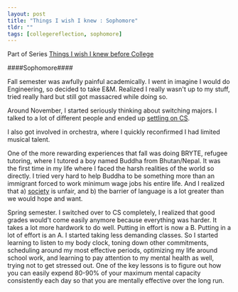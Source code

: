```yaml
---
layout: post
title: "Things I wish I knew : Sophomore"
tldr: ""
tags: [collegereflection, sophomore]
---
```


[college]: 2013/08/12/college-reflection/
[social]: 2013/08/12/things-i-wish-i-knew--personal/#social
[majors]: 2013/08/12/things-i-wish-i-knew--academic/#majors

Part of Series [Things I wish I knew before College][college]

####Sophomore####

Fall semester was awfully painful academically. I went in imagine I would do Engineering, so decided to take E&M. Realized I really wasn't up to my stuff, tried really hard but still got massacred while doing so.

Around November, I started seriously thinking about switching majors. I talked to a lot of different people and ended up [settling on CS][majors].

I also got involved in orchestra, where I quickly reconfirmed I had limited musical talent.

[society]: http://thismyonelife.wordpress.com

One of the more rewarding experiences that fall was doing BRYTE, refugee tutoring, where I tutored a boy named Buddha from Bhutan/Nepal. It was the first time in my life where I faced the harsh realities of the world so directly. I tried very hard to help Buddha to be something more than an immigrant forced to work minimum wage jobs his entire life. And I realized that a) [society] is unfair, and b) the barrier of language is a lot greater than we would hope and want. 

Spring semester. I switched over to CS completely, I realized that good grades would't come easily anymore because everything was harder. It takes a lot more hardwork to do well. Putting in effort is now a B. Putting in a lot of effort is an A. I started taking less demanding classes. So I started learning to listen to my body clock, toning down other commitments, scheduling around my most effective periods, optimizing my life around school work, and learning to pay attention to my mental health as well, trying not to get stressed out. One of the key lessons is to figure out how you can easily expend 80-90% of your maximum mental capacity consistently each day so that you are mentally effective over the long run. 

